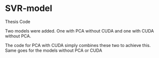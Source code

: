# SVR-model
Thesis Code

Two models were added. One with PCA without CUDA and one with CUDA without PCA.

The code for PCA with CUDA simply combines these two to achieve this. Same goes for the models without PCA or CUDA
